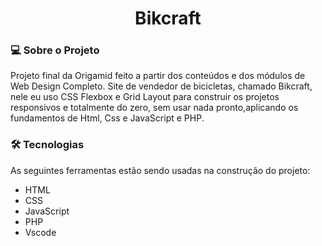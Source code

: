 <h1 align="center">
  Bikcraft
</h1>

### 💻 Sobre o Projeto
Projeto final da Origamid feito a partir dos conteúdos e dos módulos de Web Design Completo. Site de vendedor de bicicletas, chamado Bikcraft, nele eu uso CSS Flexbox e Grid Layout para construir os projetos responsivos e totalmente do zero, sem usar nada pronto,aplicando os fundamentos de Html, Css e JavaScript e PHP.
### 🛠 Tecnologias 
As seguintes ferramentas estão sendo usadas na construção do projeto:

* HTML
* CSS
* JavaScript
* PHP
* Vscode


